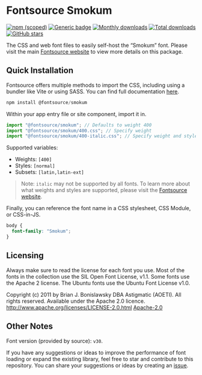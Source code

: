 # Fontsource Smokum

[![npm (scoped)](https://img.shields.io/npm/v/@fontsource/smokum?color=brightgreen)](https://www.npmjs.com/package/@fontsource/smokum) [![Generic badge](https://img.shields.io/badge/fontsource-passing-brightgreen)](https://github.com/fontsource/fontsource) [![Monthly downloads](https://badgen.net/npm/dm/@fontsource/smokum)](https://github.com/fontsource/fontsource) [![Total downloads](https://badgen.net/npm/dt/@fontsource/smokum)](https://github.com/fontsource/fontsource) [![GitHub stars](https://img.shields.io/github/stars/fontsource/fontsource.svg?style=social&label=Star)](https://github.com/fontsource/fontsource/stargazers)

The CSS and web font files to easily self-host the “Smokum” font. Please visit the main [Fontsource website](https://fontsource.org/fonts/smokum) to view more details on this package.

## Quick Installation

Fontsource offers multiple methods to import the CSS, including using a bundler like Vite or using SASS. You can find full documentation [here](https://fontsource.org/docs/getting-started/introduction).

```javascript
npm install @fontsource/smokum
```

Within your app entry file or site component, import it in.

```javascript
import "@fontsource/smokum"; // Defaults to weight 400
import "@fontsource/smokum/400.css"; // Specify weight
import "@fontsource/smokum/400-italic.css"; // Specify weight and style
```

Supported variables:
- Weights: `[400]`
- Styles: `[normal]`
- Subsets: `[latin,latin-ext]`

> Note: `italic` may not be supported by all fonts. To learn more about what weights and styles are supported, please visit the [Fontsource website](https://fontsource.org/fonts/smokum).

Finally, you can reference the font name in a CSS stylesheet, CSS Module, or CSS-in-JS.

```css
body {
  font-family: "Smokum";
}
```

## Licensing
Always make sure to read the license for each font you use. Most of the fonts in the collection use the SIL Open Font License, v1.1. Some fonts use the Apache 2 license. The Ubuntu fonts use the Ubuntu Font License v1.0.

Copyright (c) 2011 by Brian J. Bonislawsky DBA Astigmatic (AOETI). All rights reserved. Available under the Apache 2.0 licence. http://www.apache.org/licenses/LICENSE-2.0.html
[Apache-2.0](http://www.apache.org/licenses/LICENSE-2.0)

## Other Notes
Font version (provided by source): `v30`.

If you have any suggestions or ideas to improve the performance of font loading or expand the existing library, feel free to star and contribute to this repository. You can share your suggestions or ideas by creating an [issue](https://github.com/fontsource/fontsource/issues).